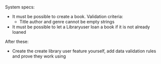 

System specs:
- It must be possible to create a book. Validation criteria:
  - Title author and genre cannot be empty strings
- It must be possible to let a Libraryuser loan a book if it is not already loaned

After these:
- Create the create library user feature yourself, add data validation rules and prove they work using 